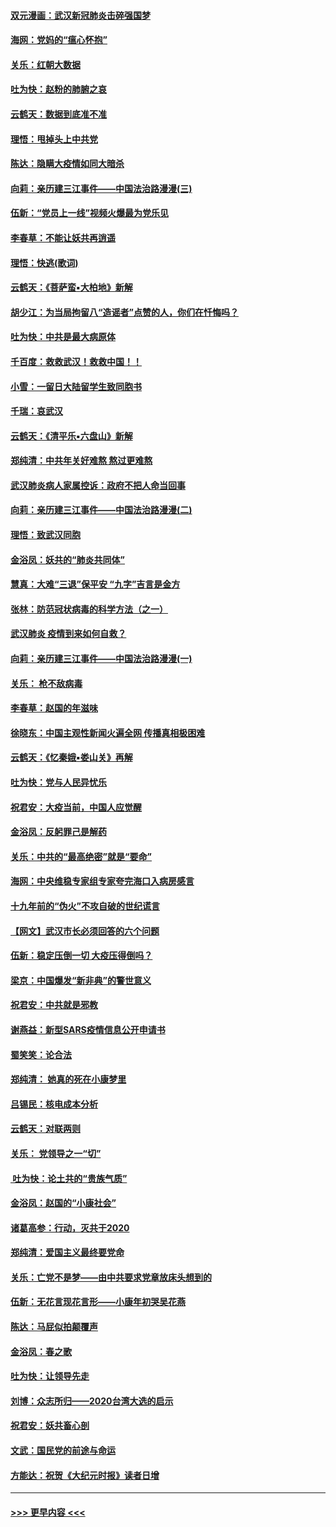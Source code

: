 #### [双元漫画：武汉新冠肺炎击碎强国梦](../pages/nsc993/n11843320.md?t=02051111) 
#### [海网：党妈的“瘟心怀抱”](../pages/nsc993/n11840740.md?t=02051111) 
#### [关乐：红朝大数据](../pages/nsc993/n11840675.md?t=02051111) 
#### [吐为快：赵粉的肺腑之哀](../pages/nsc993/n11840618.md?t=02051111) 
#### [云鹤天：数据到底准不准](../pages/nsc993/n11840325.md?t=02051111) 
#### [理悟：甩掉头上中共党](../pages/nsc993/n11838826.md?t=02051111) 
#### [陈达：隐瞒大疫情如同大暗杀](../pages/nsc993/n11838771.md?t=02051111) 
#### [向莉：亲历建三江事件——中国法治路漫漫(三)](../pages/nsc993/n11831825.md?t=02051111) 
#### [伍新：“党员上一线”视频火爆最为党乐见](../pages/nsc993/n11838200.md?t=02051111) 
#### [李春草：不能让妖共再逍遥](../pages/nsc993/n11838102.md?t=02051111) 
#### [理悟：快逃(歌词)](../pages/nsc993/n11838083.md?t=02051111) 
#### [云鹤天：《菩萨蛮▪大柏地》新解](../pages/nsc993/n11838059.md?t=02051111) 
#### [胡少江：为当局拘留八“造谣者”点赞的人，你们在忏悔吗？](../pages/nsc993/n11836801.md?t=02051111) 
#### [吐为快：中共是最大病原体](../pages/nsc993/n11836748.md?t=02051111) 
#### [千百度：救救武汉！救救中国！！](../pages/nsc993/n11836145.md?t=02051111) 
#### [小雪：一留日大陆留学生致同胞书](../pages/nsc993/n11834624.md?t=02051111) 
#### [千瑞：哀武汉](../pages/nsc993/n11833647.md?t=02051111) 
#### [云鹤天：《清平乐▪六盘山》新解](../pages/nsc993/n11833611.md?t=02051111) 
#### [郑纯清：中共年关好难熬 熬过更难熬](../pages/nsc993/n11833489.md?t=02051111) 
#### [武汉肺炎病人家属控诉：政府不把人命当回事](../pages/nsc993/n11833205.md?t=02051111) 
#### [向莉：亲历建三江事件——中国法治路漫漫(二)](../pages/nsc993/n11829102.md?t=02051111) 
#### [理悟：致武汉同胞](../pages/nsc993/n11831522.md?t=02051111) 
#### [金浴凤：妖共的“肺炎共同体”](../pages/nsc993/n11829448.md?t=02051111) 
#### [慧真：大难“三退”保平安 “九字”吉言是金方](../pages/nsc993/n11829501.md?t=02051111) 
#### [张林：防范冠状病毒的科学方法（之一）](../pages/nsc993/n11828618.md?t=02051111) 
#### [武汉肺炎 疫情到来如何自救？](../pages/nsc993/n11827632.md?t=02051111) 
#### [向莉：亲历建三江事件——中国法治路漫漫(一)](../pages/nsc993/n11827190.md?t=02051111) 
#### [关乐： 枪不敌病毒](../pages/nsc993/n11826746.md?t=02051111) 
#### [李春草：赵国的年滋味](../pages/nsc993/n11826321.md?t=02051111) 
#### [徐晓东：中国主观性新闻火遍全网 传播真相极困难](../pages/nsc993/n11826508.md?t=02051111) 
#### [云鹤天：《忆秦娥▪娄山关》再解](../pages/nsc993/n11824682.md?t=02051111) 
#### [吐为快：党与人民异忧乐](../pages/nsc993/n11824660.md?t=02051111) 
#### [祝君安：大疫当前，中国人应觉醒](../pages/nsc993/n11821946.md?t=02051111) 
#### [金浴凤：反躬罪己是解药](../pages/nsc993/n11820280.md?t=02051111) 
#### [关乐：中共的“最高绝密”就是“要命”](../pages/nsc993/n11816946.md?t=02051111) 
#### [海网：中央维稳专家组专家夸完海口入病房感言](../pages/nsc993/n11815138.md?t=02051111) 
#### [十九年前的“伪火”不攻自破的世纪谎言](../pages/nsc993/n11813238.md?t=02051111) 
#### [【网文】武汉市长必须回答的六个问题](../pages/nsc993/n11813848.md?t=02051111) 
#### [伍新：稳定压倒一切 大疫压得倒吗？](../pages/nsc993/n11812634.md?t=02051111) 
#### [梁京：中国爆发“新非典”的警世意义](../pages/nsc993/n11812554.md?t=02051111) 
#### [祝君安：中共就是邪教](../pages/nsc993/n11812431.md?t=02051111) 
#### [谢燕益：新型SARS疫情信息公开申请书](../pages/nsc993/n11808840.md?t=02051111) 
#### [蜀笑笑：论合法](../pages/nsc993/n11808064.md?t=02051111) 
#### [郑纯清： 她真的死在小康梦里](../pages/nsc993/n11806623.md?t=02051111) 
#### [吕锡民：核电成本分析](../pages/nsc993/n11806284.md?t=02051111) 
#### [云鹤天：对联两则](../pages/nsc993/n11805957.md?t=02051111) 
#### [关乐： 党领导之一“切”](../pages/nsc993/n11804505.md?t=02051111) 
#### [ 吐为快：论土共的“贵族气质”](../pages/nsc993/n11804490.md?t=02051111) 
#### [金浴凤：赵国的“小康社会”](../pages/nsc993/n11804452.md?t=02051111) 
#### [诸葛高参：行动，灭共于2020](../pages/nsc993/n11804120.md?t=02051111) 
#### [郑纯清：爱国主义最终要党命](../pages/nsc993/n11802197.md?t=02051111) 
#### [关乐：亡党不是梦——由中共要求党章放床头想到的](../pages/nsc993/n11802156.md?t=02051111) 
#### [伍新：无花言现花言形——小康年初哭吴花燕](../pages/nsc993/n11800044.md?t=02051111) 
#### [陈达：马屁似拍颠覆声](../pages/nsc993/n11800010.md?t=02051111) 
#### [金浴凤：春之歌](../pages/nsc993/n11797687.md?t=02051111) 
#### [吐为快：让领导先走](../pages/nsc993/n11797512.md?t=02051111) 
#### [刘博：众志所归——2020台湾大选的启示](../pages/nsc993/n11796878.md?t=02051111) 
#### [祝君安：妖共畜心剖](../pages/nsc993/n11794273.md?t=02051111) 
#### [文武：国民党的前途与命运](../pages/nsc993/n11794198.md?t=02051111) 
#### [方能达：祝贺《大纪元时报》读者日增](../pages/nsc993/n11793807.md?t=02051111) 

----
#### [ >>> 更早内容 <<< ](../indexes/nsc993-earlier.md)
